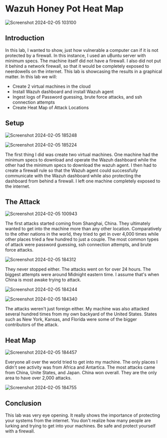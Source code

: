 # Wazuh Honey Pot Heat Map

![Screenshot 2024-02-05 103100](https://github.com/dagullett/Wazuh-HoneyPot-Heat-Map/assets/75142644/9f2eaad4-4a8f-4a5a-a0a6-08f9d4fd1d67)


## Introduction

In this lab, I wanted to show, just how vulnerable a computer can if it is not protected by a firewall. In this instance, I used an uBuntu server with minimum specs. The machine itself did not have a firewall. I also did not put it behind a network firewall, so that it would be completely exposed to neerdowells on the internet. This lab is showcasing the results in a graphical matter. In this lab we will:

- Create 2 virtual machines in the cloud
- Install Wazuh dashboard and install Wazuh agent
- Ingest logs of Password guessing, brute force attacks, and ssh connection attempts
- Create Heat Map of Attack Locations

## Setup

![Screenshot 2024-02-05 185248](https://github.com/dagullett/Wazuh-HoneyPot-Heat-Map/assets/75142644/fb6b83cf-fa05-410d-8276-b0833dd842b3)


![Screenshot 2024-02-05 185224](https://github.com/dagullett/Wazuh-HoneyPot-Heat-Map/assets/75142644/8e1febc2-793d-42e2-8451-8a1cdb303fcd)

The first thing I did was create two virtual machines. One machine had the minimum specs to download and operate the Wazuh dashboard while the other had the minimum specs to download the wazuh agent. I then had to create a firewall rule so that the Wazuh agent could successfully communicate with the Wazuh dashboard while also protecting the dashboard from behind a firewall. I left one machine completely exposed to the internet.

## The Attack


![Screenshot 2024-02-05 100943](https://github.com/dagullett/Wazuh-HoneyPot-Heat-Map/assets/75142644/9b33c6ea-ec52-4212-a866-9c8a2bba30bc)

The first attacks started coming from Shanghai, China. They ultimately wanted to get into the machine more than any other location. Comparatively to the other nations in the world, they tried to get in over 4,000 times while other places tried a few hundred to just a couple. The most common types of attack were password guessing, ssh connection attempts, and brute force attacks.

![Screenshot 2024-02-05 184312](https://github.com/dagullett/Wazuh-HoneyPot-Heat-Map/assets/75142644/0cdb98c8-811b-485a-8f53-97dbeaff4d7a)

They never stopped either. The attacks went on for over 24 hours. The biggest attempts were around Midnight eastern time. I assume that's when China is most awake trying to attack.

![Screenshot 2024-02-05 184244](https://github.com/dagullett/Wazuh-HoneyPot-Heat-Map/assets/75142644/68ab6bc4-a701-4409-bbb5-12ecdd011c80)

![Screenshot 2024-02-05 184340](https://github.com/dagullett/Wazuh-HoneyPot-Heat-Map/assets/75142644/d1bc6b6d-b74d-4fab-8002-7d969b0c029e)

The attacks weren't just foreign either. My machine was also attacked several hundred times from my own backyard of the United States. States such as New York, Kansas, and Florida were some of the bigger contributors of the attack.

## Heat Map

![Screenshot 2024-02-05 184457](https://github.com/dagullett/Wazuh-HoneyPot-Heat-Map/assets/75142644/c0848d96-ec86-4a96-9f20-b2e126689986)

Everyone all over the world tried to get into my machine. The only places I didn't see activity was from Africa and Antartica. The most attacks came from China, Unite States, and Japan. China won overall. They are the only area to have over 2,000 attacks. 

![Screenshot 2024-02-05 184755](https://github.com/dagullett/Wazuh-HoneyPot-Heat-Map/assets/75142644/cf743efa-1674-480f-a68b-dd54268158b8)

## Conclusion

This lab was very eye opening. It really shows the importance of protecting your systems from the internet. You don't realize how many people are lurking and trying to get into your machines. Be safe and protect yourself with a firewall.
